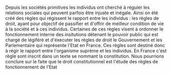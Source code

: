 Depuis les sociétés primitives les individus ont cherché à réguler les relations sociales qui peuvent parfois être injuste et inégale. 
Ainsi on été créé des règles qui régissent le rapport entre les individus : les règles de droit, ayant pour objectif de passifier et d'offrir de meilleur condition de vie à la société et à ces individus. 
Certaines de ces règles visent à ordonner le fonctionnement interne des insitutions détenant le pouvoir public qui est chargé de légiféré et d'éxecuter les règles de droit le Gouvernement et les Parlementaire qui représente l'Etat en France. 
Ces règles sont destiné donc à régir le rapport entre l'organisme suprème et les individus. En France c'est règle sont inscrit dans un texte se nommant la constitution.
Nous pourrions conclure sur le faite que le droit constitutionnel est l'étude des règles de fonctionnement de l'Etat